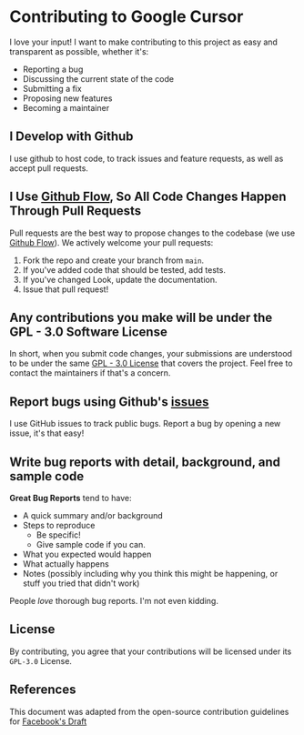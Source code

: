 # Contributing to Google Cursor

I love your input! I want to make contributing to this project as easy and transparent as possible, whether it's:

- Reporting a bug
- Discussing the current state of the code
- Submitting a fix
- Proposing new features
- Becoming a maintainer

## I Develop with Github

I use github to host code, to track issues and feature requests, as well as accept pull requests.

## I Use [Github Flow](https://guides.github.com/introduction/flow/index.html), So All Code Changes Happen Through Pull Requests

Pull requests are the best way to propose changes to the codebase (we use [Github Flow](https://guides.github.com/introduction/flow/index.html)). We actively welcome your pull requests:

1. Fork the repo and create your branch from `main`.
2. If you've added code that should be tested, add tests.
3. If you've changed Look, update the documentation.
4. Issue that pull request!

## Any contributions you make will be under the GPL - 3.0 Software License

In short, when you submit code changes, your submissions are understood to be under the same [GPL - 3.0 License](https://www.gnu.org/licenses/gpl-3.0.en.html) that covers the project. Feel free to contact the maintainers if that's a concern.

## Report bugs using Github's [issues](https://github.com/ful1e5/Google_Cursor/issues)

I use GitHub issues to track public bugs. Report a bug by opening a new issue, it's that easy!

## Write bug reports with detail, background, and sample code

**Great Bug Reports** tend to have:

- A quick summary and/or background
- Steps to reproduce
  - Be specific!
  - Give sample code if you can.
- What you expected would happen
- What actually happens
- Notes (possibly including why you think this might be happening, or stuff you tried that didn't work)

People _love_ thorough bug reports. I'm not even kidding.

## License

By contributing, you agree that your contributions will be licensed under its `GPL-3.0` License.

## References

This document was adapted from the open-source contribution guidelines for [Facebook's Draft](https://github.com/facebook/draft-js/blob/a9316a723f9e918afde44dea68b5f9f39b7d9b00/CONTRIBUTING.md)
